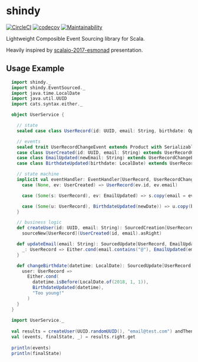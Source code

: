 # shindy
[![CircleCI](https://circleci.com/gh/zyamba/shindy.svg?style=shield&circle-token=64e321432a5ce4e96a85cb9e02af5605155131af)](https://circleci.com/gh/zyamba/shindy)
[![codecov](https://codecov.io/gh/zyamba/shindy/branch/master/graph/badge.svg)](https://codecov.io/gh/zyamba/shindy)
[![Maintainability](https://api.codeclimate.com/v1/badges/1b81990fd51dbe537474/maintainability)](https://codeclimate.com/github/zyamba/shindy/maintainability)



Lightweight Composible Event Sourcing library for Scala.

Heavily inspired by [scalaio-2017-esmonad](https://github.com/dohzya/scalaio-2017-esmonad) presentation.

## Usage Example

```scala
  import shindy._
  import shindy.EventSourced._
  import java.time.LocalDate
  import java.util.UUID
  import cats.syntax.either._

  object UserService {

    // state
    sealed case class UserRecord(id: UUID, email: String, birthdate: Option[LocalDate] = None)

    // events
    sealed trait UserRecordChangeEvent extends Product with Serializable
    case class UserCreated(id: UUID, email: String) extends UserRecordChangeEvent
    case class EmailUpdated(newEmail: String) extends UserRecordChangeEvent
    case class BirthdateUpdated(birthdate: LocalDate) extends UserRecordChangeEvent

    // state machine
    implicit val eventHandler: EventHandler[UserRecord, UserRecordChangeEvent] = EventHandler {
      case (None, ev: UserCreated) => UserRecord(ev.id, ev.email)

      case (Some(s: UserRecord), ev: EmailUpdated) => s.copy(email = ev.newEmail)

      case (Some(u: UserRecord), BirthdateUpdated(newDate)) => u.copy(birthdate = Some(newDate))
    }

    // business logic
    def createUser(id: UUID, email: String): SourcedCreation[UserRecord, UserCreated, Unit] =
      sourceNew[UserRecord](UserCreated(id, email).asRight)

    def updateEmail(email: String): SourcedUpdate[UserRecord, EmailUpdated, Unit] = source {
      _: UserRecord => Either.cond(email.contains("@"), EmailUpdated(email), "email is invalid")
    }

    def changeBirthdate(datetime: LocalDate): SourcedUpdate[UserRecord, BirthdateUpdated, Unit] = source {
      user: UserRecord =>
        Either.cond(
          datetime.isBefore(LocalDate.of(2018, 1, 1)),
          BirthdateUpdated(datetime),
          "Too young!"
        )
    }
  }
  
  import UserService._
  
  val results = createUser(UUID.randomUUID(), "email@test.com") andThen changeBirthdate(LocalDate.of(1970, 1, 1)) run
  val (events, finalState, _) = results.right.get
  
  println(events)
  println(finalState)
```
